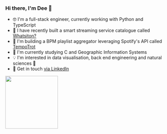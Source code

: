 <h3>Hi there, I'm Dee 👋</h3>

- 🤓 I'm a full-stack engineer, currently working with Python and TypeScript
- 🎥 I have recently built a smart streaming service catalogue called [Whatsiton?](https://github.com/dalilakatialeo/whatsiton)
- 🎵 I'm building a BPM playlist aggregator leveraging Spotify's API called [TempoTrot](https://github.com/dalilakatialeo/tempotrot)
- 🌱 I'm currently studying C and Geographic Information Systems
- 💡 I'm interested in data visualisation, back end engineering and natural sciences 🤗
- 💌 Get in touch [via LinkedIn](https://www.linkedin.com/in/dalila-k-leo-125099156/) 

<p>
<img src="https://github-readme-stats.vercel.app/api/top-langs/?username=dalilakatialeo&layout=compact&theme=vue" height="165">
  </p>
